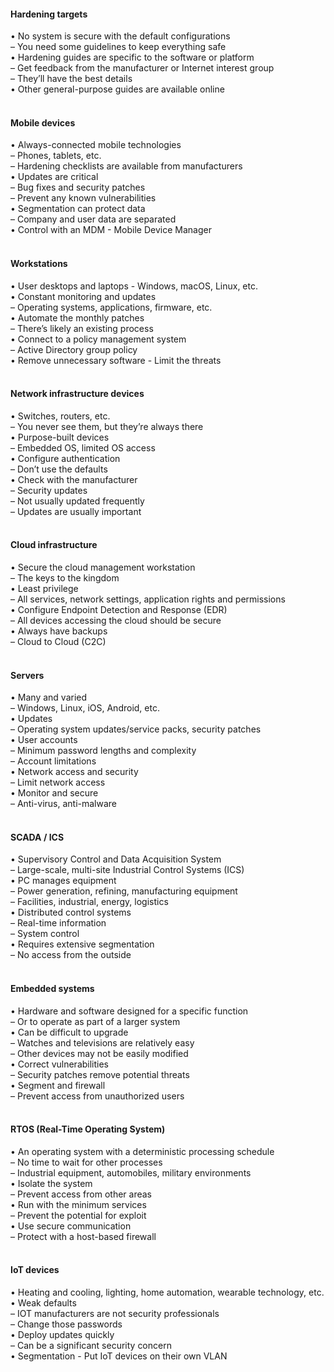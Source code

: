 ####  Hardening targets  

• No system is secure with the default configurations  
– You need some guidelines to keep everything safe  
• Hardening guides are specific to the software or platform  
– Get feedback from the manufacturer or Internet interest group  
– They’ll have the best details  
• Other general-purpose guides are available online  
<br>


####  Mobile devices  

• Always-connected mobile technologies  
– Phones, tablets, etc.  
– Hardening checklists are available from manufacturers  
• Updates are critical  
– Bug fixes and security patches  
– Prevent any known vulnerabilities  
• Segmentation can protect data  
– Company and user data are separated  
• Control with an MDM - Mobile Device Manager  
<br>


####  Workstations  

• User desktops and laptops - Windows, macOS, Linux, etc.  
• Constant monitoring and updates  
– Operating systems, applications, firmware, etc.  
• Automate the monthly patches  
– There’s likely an existing process  
• Connect to a policy management system  
– Active Directory group policy  
• Remove unnecessary software - Limit the threats  
<br>


####  Network infrastructure devices  

• Switches, routers, etc.  
– You never see them, but they’re always there  
• Purpose-built devices  
– Embedded OS, limited OS access  
• Configure authentication  
– Don’t use the defaults  
• Check with the manufacturer  
– Security updates  
– Not usually updated frequently  
– Updates are usually important  
<br>


####  Cloud infrastructure  

• Secure the cloud management workstation  
– The keys to the kingdom  
• Least privilege  
– All services, network settings, application rights and permissions  
• Configure Endpoint Detection and Response (EDR)  
– All devices accessing the cloud should be secure  
• Always have backups  
– Cloud to Cloud (C2C)  
<br>


####  Servers  

• Many and varied  
– Windows, Linux, iOS, Android, etc.  
• Updates  
– Operating system updates/service packs, security patches  
• User accounts  
– Minimum password lengths and complexity  
– Account limitations  
• Network access and security  
– Limit network access  
• Monitor and secure  
– Anti-virus, anti-malware  
<br>


####  SCADA / ICS  

• Supervisory Control and Data Acquisition System  
– Large-scale, multi-site Industrial Control Systems (ICS)  
• PC manages equipment  
– Power generation, refining, manufacturing equipment  
– Facilities, industrial, energy, logistics  
• Distributed control systems  
– Real-time information  
– System control  
• Requires extensive segmentation  
– No access from the outside  
<br>


####  Embedded systems  

• Hardware and software designed for a specific function  
– Or to operate as part of a larger system  
• Can be difficult to upgrade  
– Watches and televisions are relatively easy  
– Other devices may not be easily modified  
• Correct vulnerabilities  
– Security patches remove potential threats  
• Segment and firewall  
– Prevent access from unauthorized users  
<br>


####  RTOS (Real-Time Operating System)  

• An operating system with a deterministic processing schedule  
– No time to wait for other processes  
– Industrial equipment, automobiles, military environments  
• Isolate the system  
– Prevent access from other areas  
• Run with the minimum services  
– Prevent the potential for exploit  
• Use secure communication  
– Protect with a host-based firewall  
<br>


####  IoT devices  

• Heating and cooling, lighting, home automation, wearable technology, etc.  
• Weak defaults  
– IOT manufacturers are not security professionals  
– Change those passwords  
• Deploy updates quickly  
– Can be a significant security concern  
• Segmentation - Put IoT devices on their own VLAN

